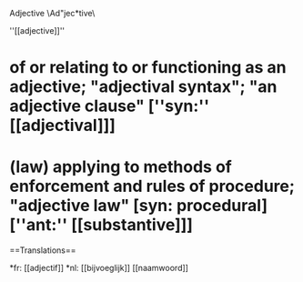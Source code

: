 Adjective \Ad"jec*tive\

''[[adjective]]''
# of or relating to or functioning as an adjective; "adjectival syntax"; "an adjective clause" [''syn:'' [[adjectival]]]
# (law) applying to methods of enforcement and rules of procedure; "adjective law" [syn: procedural] [''ant:'' [[substantive]]]

==Translations==

*fr: [[adjectif]]
*nl: [[bijvoeglijk]] [[naamwoord]]